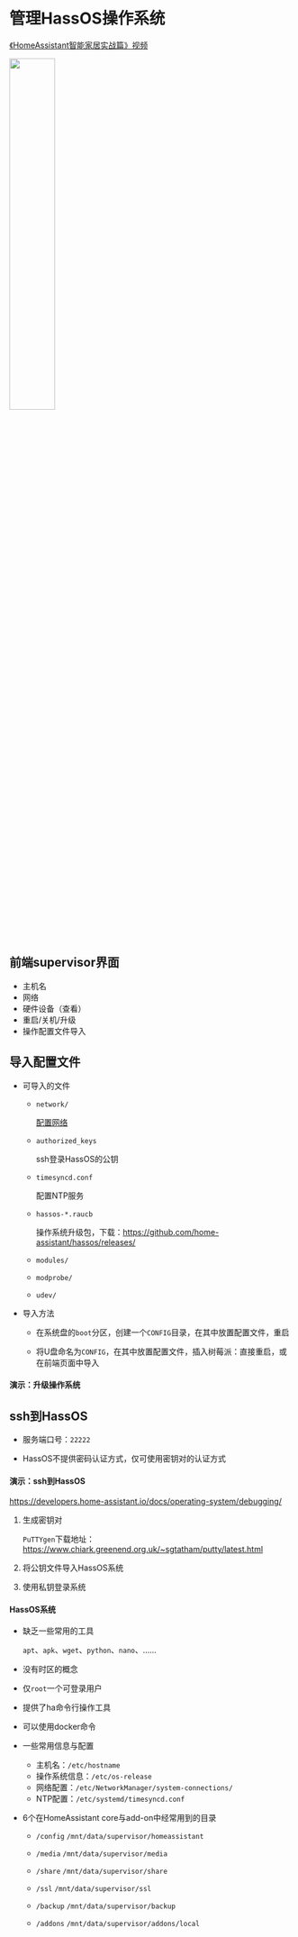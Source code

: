# 管理HassOS操作系统

[《HomeAssistant智能家居实战篇》视频](https://study.163.com/course/courseLearn.htm?courseId=1006189053&share=2&shareId=400000000624093#/learn/video?lessonId=1282132003&courseId=1006189053)

<img src="images/structure.png" width="40%">

## 前端supervisor界面

- 主机名
- 网络
- 硬件设备（查看）
- 重启/关机/升级
- 操作配置文件导入

## 导入配置文件

- 可导入的文件

    + `network/`

        [配置网络](https://github.com/home-assistant/operating-system/blob/dev/Documentation/network.md)

    + `authorized_keys`

        ssh登录HassOS的公钥

    + `timesyncd.conf`

        配置NTP服务

    + `hassos-*.raucb`

        操作系统升级包，下载：https://github.com/home-assistant/hassos/releases/

    + `modules/`
    + `modprobe/`
    + `udev/`

- 导入方法

    + 在系统盘的`boot`分区，创建一个`CONFIG`目录，在其中放置配置文件，重启

    + 将U盘命名为`CONFIG`，在其中放置配置文件，插入树莓派：直接重启，或在前端页面中导入

#### 演示：升级操作系统

## ssh到HassOS

- 服务端口号：`22222`

- HassOS不提供密码认证方式，仅可使用密钥对的认证方式

#### 演示：ssh到HassOS

https://developers.home-assistant.io/docs/operating-system/debugging/

1. 生成密钥对

    `PuTTYgen`下载地址：https://www.chiark.greenend.org.uk/~sgtatham/putty/latest.html

2. 将公钥文件导入HassOS系统

3. 使用私钥登录系统

#### HassOS系统

- 缺乏一些常用的工具

    `apt`、`apk`、`wget`、`python`、`nano`、……
- 没有时区的概念
- 仅`root`一个可登录用户
- 提供了ha命令行操作工具
- 可以使用docker命令
- 一些常用信息与配置
    + 主机名：`/etc/hostname`
    + 操作系统信息：`/etc/os-release`
    + 网络配置：`/etc/NetworkManager/system-connections/`
    + NTP配置：`/etc/systemd/timesyncd.conf`
- 6个在HomeAssistant core与add-on中经常用到的目录

    - `/config` `/mnt/data/supervisor/homeassistant` 

    - `/media` `/mnt/data/supervisor/media`

    - `/share` `/mnt/data/supervisor/share`

    - `/ssl` `/mnt/data/supervisor/ssl`

    - `/backup` `/mnt/data/supervisor/backup`

    - `/addons` `/mnt/data/supervisor/addons/local`










